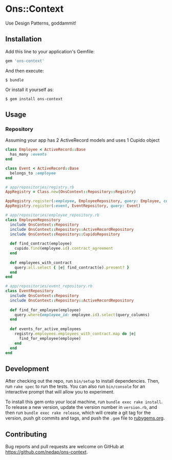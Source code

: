 # Ons::Context

Use Design Patterns, goddammit!

## Installation

Add this line to your application's Gemfile:

```ruby
gem 'ons-context'
```

And then execute:

    $ bundle

Or install it yourself as:

    $ gem install ons-context

## Usage

### Repository

Assuming your app has 2 ActiveRecord models and uses 1 Cupido object

```ruby
class Employee < ActiveRecord::Base
  has_many :events
end

class Event < ActiveRecord::Base
  belongs_to :employee
end
```

```ruby
# app/repositories/registry.rb
AppRegistry = Class.new(OnsContext::Repository::Registry)

AppRegistry.register(:employee, EmployeeRepository, query: Employee, cupido: Cupido::Employee)
AppRegistry.register(:event, EventRepository, query: Event)
```

```ruby
# app/repositories/employee_repository.rb
class EmployeeRepository
  include OnsContext::Repository
  include OnsContext::Repository::ActiveRecordRepository
  include OnsContext::Repository::CupidoRepository
  
  def find_contract(employee)
    cupido.find(employee.id).contract_agreement
  end
  
  def employees_with_contract
    query.all.select { |e| find_contract(e).present? }
  end
end

# app/repositories/event_repository.rb
class EventRepository
  include OnsContext::Repository
  include OnsContext::Repository::ActiveRecordRepository
  
  def find_for_employee(employee)
    query.where(employee_id: employee.id).select(query_columns)
  end
  
  def events_for_active_employees
    registry.employees.employees_with_contract.map do |e|
      find_for_employee(employee)
    end
  end
end
```

## Development

After checking out the repo, run `bin/setup` to install dependencies. Then, run `rake spec` to run the tests. You can also run `bin/console` for an interactive prompt that will allow you to experiment.

To install this gem onto your local machine, run `bundle exec rake install`. To release a new version, update the version number in `version.rb`, and then run `bundle exec rake release`, which will create a git tag for the version, push git commits and tags, and push the `.gem` file to [rubygems.org](https://rubygems.org).

## Contributing

Bug reports and pull requests are welcome on GitHub at https://github.com/nedap/ons-context.

